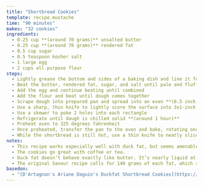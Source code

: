 ```yaml
---
title: "Shortbread Cookies"
template: recipe.mustache
time: "90 minutes"
makes: "32 cookies"
ingredients:
  - 0.25 cup **(around 70 grams)** unsalted butter
  - 0.25 cup **(around 70 grams)** rendered fat
  - 0.5 cup sugar
  - 0.5 teaspoon kosher salt
  - 1 large egg
  - 2 cups all-purpose flour
steps:
  - Lightly grease the bottom and sides of a baking dish and line it foil or parchment paper
  - Beat the butter, rendered fat, sugar, and salt until pale and fluffy **(around 2 minutes)**
  - Add the egg and continue beating until combined
  - Add the flour and beat until dough comes together
  - Scrape dough into prepared pan and spread into an even **(0.5 inch thick)** layer
  - Use a sharp, thin knife to lightly score the surface into 3x1-inch rectangles **(do not cut all the way through)**
  - Use a skewer to poke 2 holes into each rectangle
  - Refrigerate until dough is chilled solid **(around 1 hour)**
  - Preheat oven to 325 degrees fahrenheit
  - Once preheated, transfer the pan to the oven and bake, rotating once halfway through, until the dough is set and just barely browned at the edges **(16-18 minutes)**
  - While the shortbread is still hot, use a thin knife to neatly slice into rectangles. Let cool completely in the pan before removing and serving.
notes:
  - This recipe works especially well with duck fat, but seems amenable to any fats. I've so far only tried it with duck, but mean to strain and reserve other fats in the future and experiment with substituting them in.
  - The cookies go great with coffee or tea.
  - Duck fat doesn’t behave exactly like butter. It’s nearly liquid at room temperature and, like lard or shortening, contains no extra water, which minimizes gluten development when it’s added to pastry doughs. Using equal amounts butter and other fat seems to minimize any potential negative effects while allowing the alternate fats flavors to come through.
  - The original Saveur recipe calls for 140 grams of each fat, which seems like far too much and doesn't align with the "0.25 cup" amount they give.
basedon:
  - "[D'Artagnan's Ariane Daguin's Duckfat Shortbread Cookies](https://www.saveur.com/duck-fat-shortbread-cookies-recipe/)"
---
```

